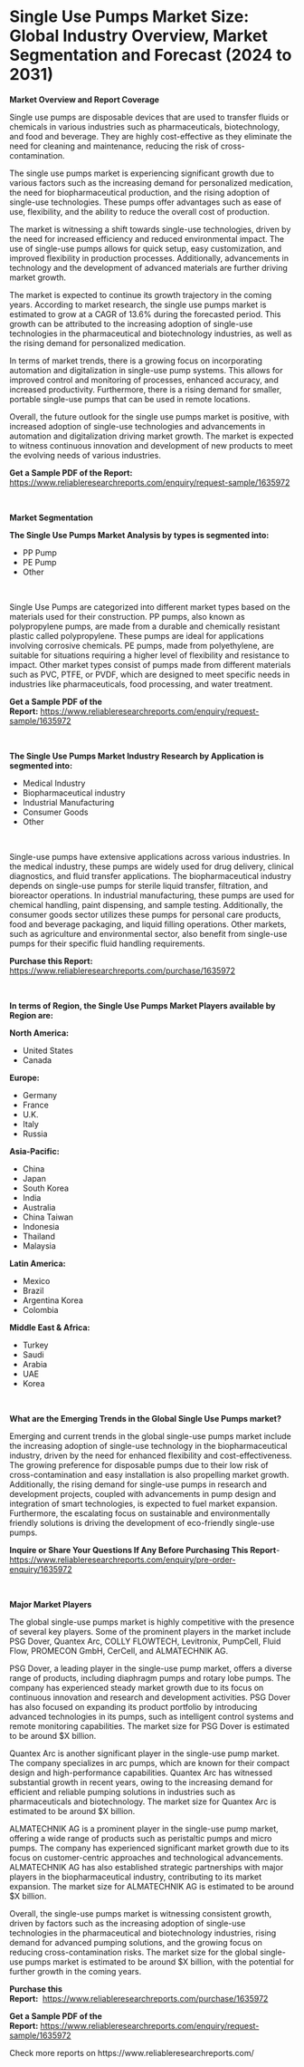 <p><h1>Single Use Pumps Market Size: Global Industry Overview, Market Segmentation and Forecast (2024 to 2031)</h1></p><p><strong>Market Overview and Report Coverage</strong></p>
<p><p>Single use pumps are disposable devices that are used to transfer fluids or chemicals in various industries such as pharmaceuticals, biotechnology, and food and beverage. They are highly cost-effective as they eliminate the need for cleaning and maintenance, reducing the risk of cross-contamination.</p><p>The single use pumps market is experiencing significant growth due to various factors such as the increasing demand for personalized medication, the need for biopharmaceutical production, and the rising adoption of single-use technologies. These pumps offer advantages such as ease of use, flexibility, and the ability to reduce the overall cost of production.</p><p>The market is witnessing a shift towards single-use technologies, driven by the need for increased efficiency and reduced environmental impact. The use of single-use pumps allows for quick setup, easy customization, and improved flexibility in production processes. Additionally, advancements in technology and the development of advanced materials are further driving market growth.</p><p>The market is expected to continue its growth trajectory in the coming years. According to market research, the single use pumps market is estimated to grow at a CAGR of 13.6% during the forecasted period. This growth can be attributed to the increasing adoption of single-use technologies in the pharmaceutical and biotechnology industries, as well as the rising demand for personalized medication.</p><p>In terms of market trends, there is a growing focus on incorporating automation and digitalization in single-use pump systems. This allows for improved control and monitoring of processes, enhanced accuracy, and increased productivity. Furthermore, there is a rising demand for smaller, portable single-use pumps that can be used in remote locations.</p><p>Overall, the future outlook for the single use pumps market is positive, with increased adoption of single-use technologies and advancements in automation and digitalization driving market growth. The market is expected to witness continuous innovation and development of new products to meet the evolving needs of various industries.</p></p>
<p><strong>Get a Sample PDF of the Report:</strong> <a href="https://www.reliableresearchreports.com/enquiry/request-sample/1635972">https://www.reliableresearchreports.com/enquiry/request-sample/1635972</a></p>
<p>&nbsp;</p>
<p><strong>Market Segmentation</strong></p>
<p><strong>The Single Use Pumps Market Analysis by types is segmented into:</strong></p>
<p><ul><li>PP Pump</li><li>PE Pump</li><li>Other</li></ul></p>
<p>&nbsp;</p>
<p><p>Single Use Pumps are categorized into different market types based on the materials used for their construction. PP pumps, also known as polypropylene pumps, are made from a durable and chemically resistant plastic called polypropylene. These pumps are ideal for applications involving corrosive chemicals. PE pumps, made from polyethylene, are suitable for situations requiring a higher level of flexibility and resistance to impact. Other market types consist of pumps made from different materials such as PVC, PTFE, or PVDF, which are designed to meet specific needs in industries like pharmaceuticals, food processing, and water treatment.</p></p>
<p><strong>Get a Sample PDF of the Report:</strong>&nbsp;<a href="https://www.reliableresearchreports.com/enquiry/request-sample/1635972">https://www.reliableresearchreports.com/enquiry/request-sample/1635972</a></p>
<p>&nbsp;</p>
<p><strong>The Single Use Pumps Market Industry Research by Application is segmented into:</strong></p>
<p><ul><li>Medical Industry</li><li>Biopharmaceutical industry</li><li>Industrial Manufacturing</li><li>Consumer Goods</li><li>Other</li></ul></p>
<p>&nbsp;</p>
<p><p>Single-use pumps have extensive applications across various industries. In the medical industry, these pumps are widely used for drug delivery, clinical diagnostics, and fluid transfer applications. The biopharmaceutical industry depends on single-use pumps for sterile liquid transfer, filtration, and bioreactor operations. In industrial manufacturing, these pumps are used for chemical handling, paint dispensing, and sample testing. Additionally, the consumer goods sector utilizes these pumps for personal care products, food and beverage packaging, and liquid filling operations. Other markets, such as agriculture and environmental sector, also benefit from single-use pumps for their specific fluid handling requirements.</p></p>
<p><strong>Purchase this Report:</strong>&nbsp; <a href="https://www.reliableresearchreports.com/purchase/1635972">https://www.reliableresearchreports.com/purchase/1635972</a></p>
<p>&nbsp;</p>
<p><strong>In terms of Region, the Single Use Pumps Market Players available by Region are:</strong></p>
<p>
    <p> <strong> North America: </strong>
        <ul>
            <li>United States</li>
            <li>Canada</li>
        </ul>
        </p> 
    <p> <strong> Europe: </strong>
        <ul>
            <li>Germany</li>
            <li>France</li>
            <li>U.K.</li>
            <li>Italy</li>
            <li>Russia</li>
        </ul>
        </p> 
    <p> <strong> Asia-Pacific: </strong>
        <ul>
            <li>China</li>
            <li>Japan</li>
            <li>South Korea</li>
            <li>India</li>
            <li>Australia</li>
            <li>China Taiwan</li>
            <li>Indonesia</li>
            <li>Thailand</li>
            <li>Malaysia</li>
        </ul>
        </p> 
    <p> <strong> Latin America: </strong>
        <ul>
            <li>Mexico</li>
            <li>Brazil</li>
            <li>Argentina Korea</li>
            <li>Colombia</li>
        </ul>
        </p> 
    <p> <strong> Middle East & Africa: </strong>
        <ul>
            <li>Turkey</li>
            <li>Saudi</li>
            <li>Arabia</li>
            <li>UAE</li>
            <li>Korea</li>
        </ul>
    </p>
    </p>
<p>&nbsp;</p>
<p><strong>What are the Emerging Trends in the Global Single Use Pumps market?</strong></p>
<p><p>Emerging and current trends in the global single-use pumps market include the increasing adoption of single-use technology in the biopharmaceutical industry, driven by the need for enhanced flexibility and cost-effectiveness. The growing preference for disposable pumps due to their low risk of cross-contamination and easy installation is also propelling market growth. Additionally, the rising demand for single-use pumps in research and development projects, coupled with advancements in pump design and integration of smart technologies, is expected to fuel market expansion. Furthermore, the escalating focus on sustainable and environmentally friendly solutions is driving the development of eco-friendly single-use pumps.</p></p>
<p><strong>Inquire or Share Your Questions If Any Before Purchasing This Report</strong>- <a href="https://www.reliableresearchreports.com/enquiry/pre-order-enquiry/1635972">https://www.reliableresearchreports.com/enquiry/pre-order-enquiry/1635972</a></p>
<p>&nbsp;</p>
<p><strong>Major Market Players</strong></p>
<p><p>The global single-use pumps market is highly competitive with the presence of several key players. Some of the prominent players in the market include PSG Dover, Quantex Arc, COLLY FLOWTECH, Levitronix, PumpCell, Fluid Flow, PROMECON GmbH, CerCell, and ALMATECHNIK AG.</p><p>PSG Dover, a leading player in the single-use pump market, offers a diverse range of products, including diaphragm pumps and rotary lobe pumps. The company has experienced steady market growth due to its focus on continuous innovation and research and development activities. PSG Dover has also focused on expanding its product portfolio by introducing advanced technologies in its pumps, such as intelligent control systems and remote monitoring capabilities. The market size for PSG Dover is estimated to be around $X billion.</p><p>Quantex Arc is another significant player in the single-use pump market. The company specializes in arc pumps, which are known for their compact design and high-performance capabilities. Quantex Arc has witnessed substantial growth in recent years, owing to the increasing demand for efficient and reliable pumping solutions in industries such as pharmaceuticals and biotechnology. The market size for Quantex Arc is estimated to be around $X billion.</p><p>ALMATECHNIK AG is a prominent player in the single-use pump market, offering a wide range of products such as peristaltic pumps and micro pumps. The company has experienced significant market growth due to its focus on customer-centric approaches and technological advancements. ALMATECHNIK AG has also established strategic partnerships with major players in the biopharmaceutical industry, contributing to its market expansion. The market size for ALMATECHNIK AG is estimated to be around $X billion.</p><p>Overall, the single-use pumps market is witnessing consistent growth, driven by factors such as the increasing adoption of single-use technologies in the pharmaceutical and biotechnology industries, rising demand for advanced pumping solutions, and the growing focus on reducing cross-contamination risks. The market size for the global single-use pumps market is estimated to be around $X billion, with the potential for further growth in the coming years.</p></p>
<p><strong>Purchase this Report:</strong>&nbsp;&nbsp;<a href="https://www.reliableresearchreports.com/purchase/1635972">https://www.reliableresearchreports.com/purchase/1635972</a></p>
<p></p>
<p><strong>Get a Sample PDF of the Report:</strong>&nbsp;<a href="https://www.reliableresearchreports.com/enquiry/request-sample/1635972">https://www.reliableresearchreports.com/enquiry/request-sample/1635972</a></p>
<p>Check more reports on https://www.reliableresearchreports.com/</p>